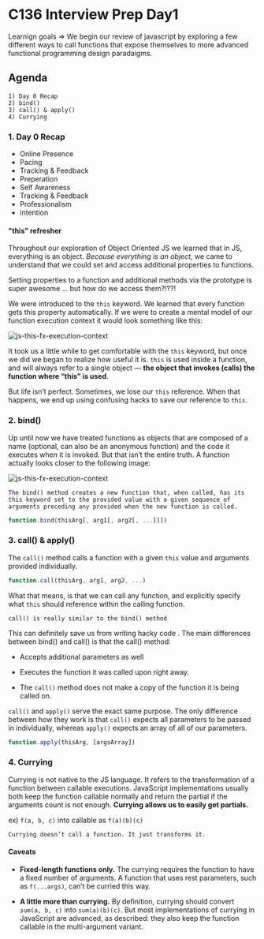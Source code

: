 # C136 Interview Prep Day1

Learnign goals => We begin our review of javascript by exploring a few different ways to call functions that expose themselves to more advanced functional programming design paradaigms.

## Agenda

    1) Day 0 Recap
    2) bind()
    3) call() & apply()
    4) Currying

### 1. Day 0 Recap

- Online Presence
- Pacing
- Tracking & Feedback
- Preperation
- Self Awareness
- Tracking & Feedback
- Professionalism
- intention

#### **"this" refresher**

Throughout our exploration of Object Oriented JS we learned that in JS, everything is an object. _Because everything is an object_, we came to understand that we could set and access additional properties to functions.

Setting properties to a function and additional methods via the prototype is super awesome … but how do we access them?!??!

We were introduced to the `this` keyword. We learned that every function gets this property automatically. If we were to create a mental model of our function execution context it would look something like this:

![js-this-fx-execution-context](https://i.ibb.co/QNBHbP7/this-fx-execution-context.png)

It took us a little while to get comfortable with the `this` keyword, but once we did we began to realize how useful it is. `this` is used inside a function, and will always refer to a single object — **the object that invokes (calls) the function where “this” is used**.

But life isn’t perfect. Sometimes, we lose our `this` reference. When that happens, we end up using confusing hacks to save our reference to `this`.

### 2. bind()

Up until now we have treated functions as objects that are composed of a name (optional, can also be an anonymous function) and the code it executes when it is invoked. But that isn’t the entire truth. A function actually looks closer to the following image:

![js-this-fx-execution-context](https://i.ibb.co/j8zCQw5/call-apply-bind.png)

    The bind() method creates a new function that, when called, has its this keyword set to the provided value with a given sequence of arguments preceding any provided when the new function is called.

```javascript
function.bind(thisArg[, arg1[, arg2[, ...]]])
```

### 3. call() & apply()

The `call()` method calls a function with a given `this` value and arguments provided individually.

```javascript
function.call(thisArg, arg1, arg2, ...)
```

What that means, is that we can call any function, and explicitly specify what `this` should reference within the calling function.

    call() is really similar to the bind() method

This can definitely save us from writing hacky code
.
The main differences between bind() and call() is that the call() method:

- Accepts additional parameters as well

- Executes the function it was called upon right away.

- The `call()` method does not make a copy of the function it is being called on.

`call()` and `apply()` serve the exact same purpose. The only difference between how they work is that `call()` expects all parameters to be passed in individually, whereas `apply()` expects an array of all of our parameters.

```javascript
function.apply(thisArg, [argsArray])
```

### 4. Currying

Currying is not native to the JS language. It refers to the transformation of a function between callable executions. JavaScript implementations usually both keep the function callable normally and return the partial if the arguments count is not enough. **Currying allows us to easily get partials.**

ex) `f(a, b, c)` into callable as `f(a)(b)(c)`

    Currying doesn’t call a function. It just transforms it.

#### **Caveats**

- **Fixed-length functions only.** The currying requires the function to have a fixed number of arguments. A function that uses rest parameters, such as `f(...args)`, can’t be curried this way.

- **A little more than currying.** By definition, currying should convert `sum(a, b, c)` into `sum(a)(b)(c)`. But most implementations of currying in JavaScript are advanced, as described: they also keep the function callable in the multi-argument variant.
